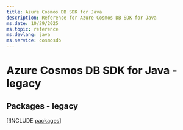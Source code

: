 ```yaml
---
title: Azure Cosmos DB SDK for Java
description: Reference for Azure Cosmos DB SDK for Java
ms.date: 10/29/2025
ms.topic: reference
ms.devlang: java
ms.service: cosmosdb
---
```

# Azure Cosmos DB SDK for Java - legacy
## Packages - legacy
[!INCLUDE [packages](cosmos-db-index.md)]